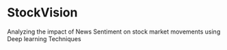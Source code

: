 # StockVision
Analyzing the impact of News Sentiment on stock market movements using Deep learning Techniques
